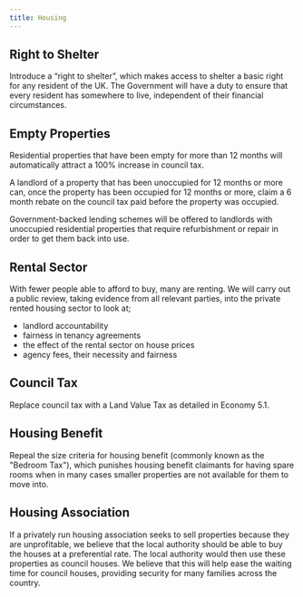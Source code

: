 ```yaml
---
title: Housing
---
```


## Right to Shelter

Introduce a “right to shelter”, which makes access to shelter a basic right for any resident of the UK. The Government will have a duty to ensure that every resident has somewhere to live, independent of their financial circumstances.

## Empty Properties

Residential properties that have been empty for more than 12 months will automatically attract a 100% increase in council tax.

A landlord of a property that has been unoccupied for 12 months or more can, once the property has been occupied for 12 months or more, claim a 6 month rebate on the council tax paid before the property was occupied.

Government-backed lending schemes will be offered to landlords with unoccupied residential properties that require refurbishment or repair in order to get them back into use.


## Rental Sector

With fewer people able to afford to buy, many are renting. We will carry out a public review, taking evidence from all relevant parties, into the private rented housing sector to look at;

  * landlord accountability
  * fairness in tenancy agreements
  * the effect of the rental sector on house prices
  * agency fees, their necessity and fairness

## Council Tax

Replace council tax with a Land Value Tax as detailed in Economy 5.1.

## Housing Benefit

Repeal the size criteria for housing benefit (commonly known as the "Bedroom Tax"), which punishes housing benefit claimants for having spare rooms when in many cases smaller properties are not available for them to move into.

## Housing Association

If a privately run housing association seeks to sell properties because they are unprofitable, we believe that the local authority should be able to buy the houses at a preferential rate. The local authority would then use these properties as council houses. We believe that this will help ease the waiting time for council houses, providing security for many families across the country.
